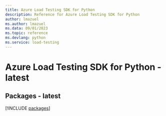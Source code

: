 ```yaml
---
title: Azure Load Testing SDK for Python
description: Reference for Azure Load Testing SDK for Python
author: lmazuel
ms.author: lmazuel
ms.data: 09/01/2023
ms.topic: reference
ms.devlang: python
ms.service: load-testing
---
```

# Azure Load Testing SDK for Python - latest

## Packages - latest
[!INCLUDE [packages](load-testing-index.md)]